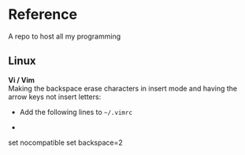 # Reference #
A repo to host all my programming

## Linux ##
**Vi / Vim**  
Making the backspace erase characters in insert mode and having the arrow keys not insert letters:  
- Add the following lines to `~/.vimrc`
- ```
set nocompatible
set backspace=2
```
